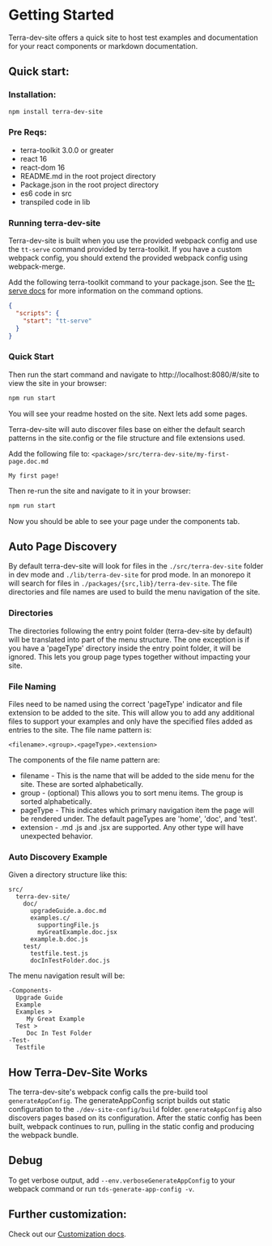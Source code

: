 # Getting Started

Terra-dev-site offers a quick site to host test examples and documentation for your react components or markdown documentation.

## Quick start:

### Installation:
``` bash
npm install terra-dev-site
```

### Pre Reqs:
* terra-toolkit 3.0.0 or greater
* react 16
* react-dom 16
* README.md in the root project directory
* Package.json in the root project directory
* es6 code in src
* transpiled code in lib

### Running terra-dev-site
Terra-dev-site is built when you use the provided webpack config and use the `tt-serve` command provided by terra-toolkit. If you have a custom webpack config, you should extend the provided webpack config using webpack-merge.

Add the following terra-toolkit command to your package.json. See the [tt-serve docs](https://github.com/cerner/terra-toolkit/tree/master/scripts/serve#cli) for more information on the command options.

```json
{
  "scripts": {
    "start": "tt-serve"
  }
}
```

### Quick Start

Then run the start command and navigate to http://localhost:8080/#/site to view the site in your browser:

```bash
npm run start
```

You will see your readme hosted on the site. Next lets add some pages.

Terra-dev-site will auto discover files base on either the default search patterns in the site.config or the file structure and file extensions used.

Add the following file to: `<package>/src/terra-dev-site/my-first-page.doc.md`

```
My first page!
```

Then re-run the site and navigate to it in your browser:
```bash
npm run start
```
Now you should be able to see your page under the components tab.

## Auto Page Discovery

By default terra-dev-site will look for files in the `./src/terra-dev-site` folder in dev mode and `./lib/terra-dev-site` for prod mode. In an monorepo it will search for files in `./packages/{src,lib}/terra-dev-site`. The file directories and file names are used to build the menu navigation of the site.

### Directories
The directories following the entry point folder (terra-dev-site by default) will be translated into part of the menu structure. The one exception is if you have a 'pageType' directory inside the entry point folder, it will be ignored. This lets you group page types together without impacting your site.

### File Naming
Files need to be named using the correct 'pageType' indicator and file extension to be added to the site. This will allow you to add any additional files to support your examples and only have the specified files added as entries to the site. The file name pattern is:

```
<filename>.<group>.<pageType>.<extension>
```

The components of the file name pattern are:
* filename - This is the name that will be added to the side menu for the site. These are sorted alphabetically.
* group - (optional) This allows you to sort menu items. The group is sorted alphabetically.
* pageType - This indicates which primary navigation item the page will be rendered under. The default pageTypes are 'home', 'doc', and 'test'.
* extension - .md .js and .jsx are supported. Any other type will have unexpected behavior.


### Auto Discovery Example
Given a directory structure like this:
```
src/
  terra-dev-site/
    doc/
      upgradeGuide.a.doc.md
      examples.c/
        supportingFile.js
        myGreatExample.doc.jsx
      example.b.doc.js
    test/
      testfile.test.js
      docInTestFolder.doc.js
```
The menu navigation result will be:
```
-Components-
  Upgrade Guide
  Example
  Examples >
     My Great Example
  Test >
     Doc In Test Folder
-Test-
  Testfile
```

## How Terra-Dev-Site Works

The terra-dev-site's webpack config calls the pre-build tool `generateAppConfig`. The generateAppConfig script builds out static configuration to the `./dev-site-config/build` folder. `generateAppConfig` also discovers pages based on its configuration. After the static config has been built, webpack continues to run, pulling in the static config and producing the webpack bundle.

## Debug
To get verbose output, add `--env.verboseGenerateAppConfig` to your webpack command or run `tds-generate-app-config -v`.

## Further customization:

Check out our [Customization docs](http://engineering.cerner.com/terra-dev-site/#/getting-started/terra-dev-site/configuration/site-config).
